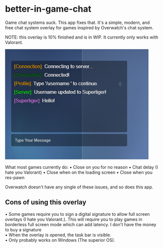 # better-in-game-chat
Game chat systems suck. This app fixes that. It's a simple, modern, and free chat system overlay for games inspired by Overwatch's chat system.

NOTE: this overlay is 10% finished and is in WIP. It currently only works with Valorant.

![Example](/preview.png)



What most games currently do:
• Close on you for no reason
• Chat delay (I hate you Valorant)
• Close when on the loading screen
• Close when you res-pawn

Overwatch doesn't have any single of these issues, and so does this app.

## Cons of using this overlay
• Some games require you to sign a digital signature to allow full screen overlays (I hate you Valorant.). This will require you to play games in borderless full screen mode which can add latency. I don't have the money to buy a signature   
• When the overlay is opened, the task bar is visible.   
• Only probably works on Windows (The superior OS).   
